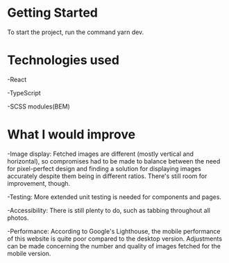 # Getting Started

To start the project, run the command yarn dev.

# Technologies used

-React

-TypeScript

-SCSS modules(BEM)

# What I would improve

-Image display: Fetched images are different (mostly vertical and horizontal), so compromises had to be made to balance between the need for pixel-perfect design and finding a solution for displaying images accurately despite them being in different ratios. There's still room for improvement, though.

-Testing: More extended unit testing is needed for components and pages.

-Accessibility: There is still plenty to do, such as tabbing throughout all photos.

-Performance: According to Google's Lighthouse, the mobile performance of this website is quite poor compared to the desktop version. Adjustments can be made concerning the number and quality of images fetched for the mobile version.
